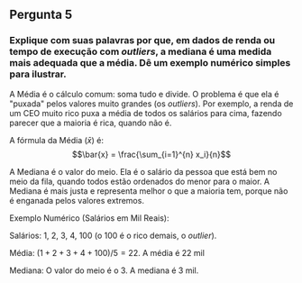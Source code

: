 ## Pergunta 5

### Explique com suas palavras por que, em dados de renda ou tempo de execução com *outliers*, a mediana é uma medida mais adequada que a média. Dê um exemplo numérico simples para ilustrar.

A Média é o cálculo comum: soma tudo e divide. O problema é que ela é "puxada" pelos valores muito grandes (os *outliers*). Por exemplo, a renda de um CEO muito rico puxa a média de todos os salários para cima, fazendo parecer que a maioria é rica, quando não é.

A fórmula da Média ($\bar{x}$) é:
        $$\bar{x} = \frac{\sum_{i=1}^{n} x_i}{n}$$

A Mediana é o valor do meio. Ela é o salário da pessoa que está bem no meio da fila, quando todos estão ordenados do menor para o maior. A Mediana é mais justa e representa melhor o que a maioria tem, porque não é enganada pelos valores extremos.

Exemplo Numérico (Salários em Mil Reais):

Salários: 1, 2, 3, 4, 100 (o 100 é o rico demais, o *outlier*).

Média: $(1+2+3+4+100) / 5 = 22$. A média é 22 mil

Mediana: O valor do meio é o 3. A mediana é 3 mil.
